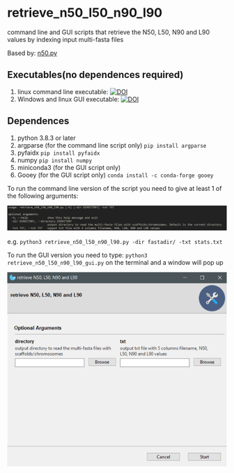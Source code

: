 # retrieve_n50_l50_n90_l90 
command line and GUI scripts that retrieve the N50, L50, N90 and L90 values by indexing input multi-fasta files

Based by: [n50.py](https://gist.github.com/dinovski/2bcdcc770d5388c6fcc8a656e5dbe53c)

## Executables(no dependences required)
1. linux command line executable: [![DOI](https://zenodo.org/badge/DOI/10.5281/zenodo.6683851.svg)](https://doi.org/10.5281/zenodo.6683851)  
2. Windows and linux GUI executable: [![DOI](https://zenodo.org/badge/DOI/10.5281/zenodo.7237086.svg)](https://doi.org/10.5281/zenodo.7237086)

## Dependences
1. python 3.8.3 or later
2. argparse (for the command line script only) `pip install argparse`
3. pyfaidx `pip install pyfaidx`
4. numpy `pip install numpy`
5. miniconda3 (for the GUI script only)
6. Gooey (for the GUI script only) `conda install -c conda-forge gooey`  

To run the command line version of the script you need to give at least 1 of the following arguments:  

![](img/cmdline_arguments.png)

e.g. `python3 retrieve_n50_l50_n90_l90.py -dir fastadir/ -txt stats.txt`

To run the GUI version you need to type: `python3 retrieve_n50_l50_n90_l90_gui.py` on the terminal and a window will pop up

![](img/program_gui.png)


